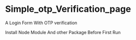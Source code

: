 # Simple_otp_Verification_page
A Login Form With OTP verification


Install Node Module And other Package Before First Run
